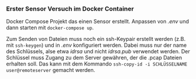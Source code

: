 ### Erster Sensor Versuch im Docker Container

Docker Compose Projekt das einen Sensor erstellt. 
Anpassen von *.env* und dann starten mit `docker-compose up`.

Zum Senden von Dateien muss noch ein ssh-Keypair erstellt werden (z.B. mit `ssh-keygen`) und in *.env* 
konfiguriert werden. Dabei muss nur der name des Schlüssels, alse etwa *idrsa* und nicht *idrsa.pub* verwendet werden. Der Schlüssel muss Zugang zu dem Server gewähren, der die .pcap Dateien erhalten soll. Das kann mit dem Kommando `ssh-copy-id -i SCHLÜSSELNAME user@remoteserver` gemacht werden.

